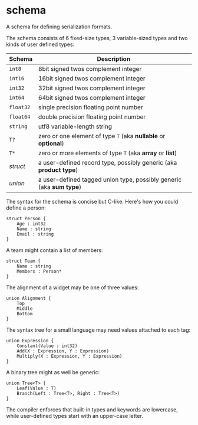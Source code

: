 schema
======

A schema for defining serialization formats.

The schema consists of 6 fixed-size types, 3 variable-sized types and two kinds of user defined types:

Schema   | Description
------   | -----------
`int8`   | 8bit signed twos complement integer
`int16`  | 16bit signed twos complement integer
`int32`  | 32bit signed twos complement integer
`int64`  | 64bit signed twos complement integer
`float32`| single precision floating point number
`float64`| double precision floating point number
`string` | utf8 variable-length string
`T?`     | zero or one element of type `T` (aka **nullable** or **optional**)
`T*`     | zero or more elements of type `T` (aka **array** or **list**)
*struct* | a user-defined record type, possibly generic (aka **product type**)
*union*  | a user-defined tagged union type, possibly generic (aka **sum type**)

The syntax for the schema is concise but C-like. Here's how you could define a person:

    struct Person {
        Age : int32
        Name : string
        Email : string
    }
    
A team might contain a list of members:

    struct Team {
        Name : string
        Members : Person*
    }
    
The alignment of a widget may be one of three values:

    union Alignment {
        Top
        Middle
        Bottom
    }
    
The syntax tree for a small language may need values attached to each tag:

    union Expression {
        Constant(Value : int32)
        Add(X : Expression, Y : Expression)
        Multiply(X : Expression, Y : Expression)
    }

A binary tree might as well be generic:

    union Tree<T> {
        Leaf(Value : T)
        Branch(Left : Tree<T>, Right : Tree<T>)
    }
    
The compiler enforces that built-in types and keywords are lowercase, while user-defined types start with an upper-case letter.
